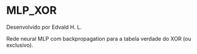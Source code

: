 # MLP_XOR
Desenvolvido por Edvald H. L.

Rede neural MLP com backpropagation para a tabela verdade do XOR (ou exclusivo).
